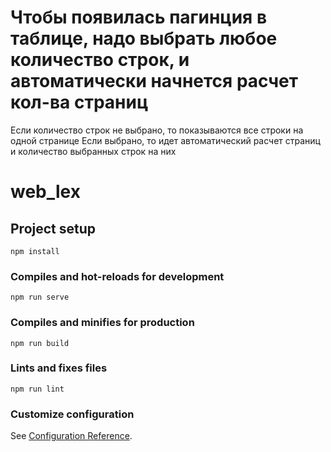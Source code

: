# Чтобы появилась пагинция в таблице, надо выбрать любое количество строк, и автоматически начнется расчет кол-ва страниц 
Если количество строк не выбрано, то показываются все строки на одной странице
Если выбрано, то идет автоматический расчет страниц и количество выбранных строк на них



# web_lex

## Project setup
```
npm install
```

### Compiles and hot-reloads for development
```
npm run serve
```

### Compiles and minifies for production
```
npm run build
```

### Lints and fixes files
```
npm run lint
```

### Customize configuration
See [Configuration Reference](https://cli.vuejs.org/config/).
